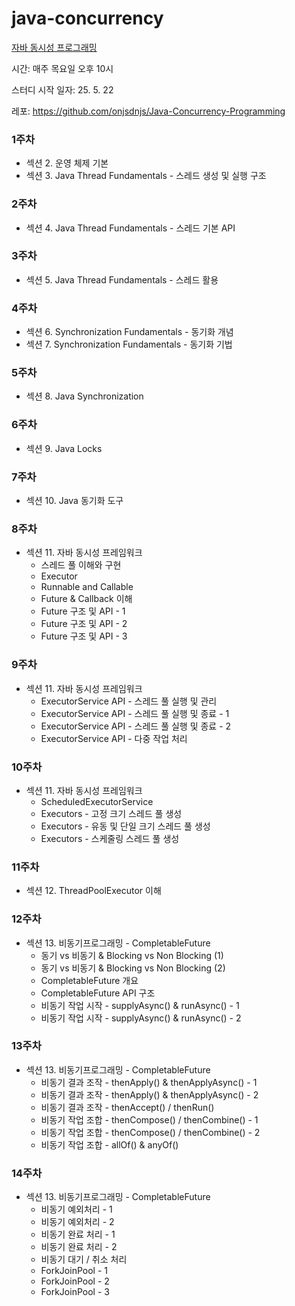 # java-concurrency
[자바 동시성 프로그래밍](https://www.inflearn.com/course/%EC%9E%90%EB%B0%94-%EB%8F%99%EC%8B%9C%EC%84%B1-%ED%94%84%EB%A1%9C%EA%B7%B8%EB%9E%98%EB%B0%8D-%EB%A6%AC%EC%95%A1%ED%8B%B0%EB%B8%8C-part1)

시간: 매주 목요일 오후 10시

스터디 시작 일자: 25. 5. 22

레포: https://github.com/onjsdnjs/Java-Concurrency-Programming

### 1주차
- 섹션 2. 운영 체제 기본
- 섹션 3. Java Thread Fundamentals - 스레드 생성 및 실행 구조

### 2주차
- 섹션 4. Java Thread Fundamentals - 스레드 기본 API

### 3주차
- 섹션 5. Java Thread Fundamentals - 스레드 활용

### 4주차
- 섹션 6. Synchronization Fundamentals - 동기화 개념
- 섹션 7. Synchronization Fundamentals - 동기화 기법

### 5주차
- 섹션 8. Java Synchronization

### 6주차
- 섹션 9. Java Locks

### 7주차
- 섹션 10. Java 동기화 도구
   
### 8주차
- 섹션 11. 자바 동시성 프레임워크
  - 스레드 풀 이해와 구현
  - Executor
  - Runnable and Callable
  - Future & Callback 이해
  - Future 구조 및 API - 1
  - Future 구조 및 API - 2
  - Future 구조 및 API - 3
 
### 9주차
- 섹션 11. 자바 동시성 프레임워크
  - ExecutorService API - 스레드 풀 실행 및 관리
  - ExecutorService API - 스레드 풀 실행 및 종료 - 1
  - ExecutorService API - 스레드 풀 실행 및 종료 - 2
  - ExecutorService API - 다중 작업 처리

### 10주차
- 섹션 11. 자바 동시성 프레임워크
  - ScheduledExecutorService
  - Executors - 고정 크기 스레드 풀 생성
  - Executors - 유동 및 단일 크기 스레드 풀 생성
  - Executors - 스케줄링 스레드 풀 생성
 
### 11주차
- 섹션 12. ThreadPoolExecutor 이해

### 12주차
- 섹션 13. 비동기프로그래밍 - CompletableFuture
  - 동기 vs 비동기 & Blocking vs Non Blocking (1)
  - 동기 vs 비동기 & Blocking vs Non Blocking (2) 
  - CompletableFuture 개요
  - CompletableFuture API 구조
  - 비동기 작업 시작 - supplyAsync() & runAsync() - 1
  - 비동기 작업 시작 - supplyAsync() & runAsync() - 2
 
### 13주차
- 섹션 13. 비동기프로그래밍 - CompletableFuture
  - 비동기 결과 조작 - thenApply() & thenApplyAsync() - 1
  - 비동기 결과 조작 - thenApply() & thenApplyAsync() - 2
  - 비동기 결과 조작 - thenAccept() / thenRun()
  - 비동기 작업 조합 - thenCompose() / thenCombine() - 1
  - 비동기 작업 조합 - thenCompose() / thenCombine() - 2
  - 비동기 작업 조합 - allOf() & anyOf()

### 14주차
- 섹션 13. 비동기프로그래밍 - CompletableFuture
  - 비동기 예외처리 - 1
  - 비동기 예외처리 - 2
  - 비동기 완료 처리 - 1
  - 비동기 완료 처리 - 2
  - 비동기 대기 / 취소 처리
  - ForkJoinPool - 1
  - ForkJoinPool - 2
  - ForkJoinPool - 3
